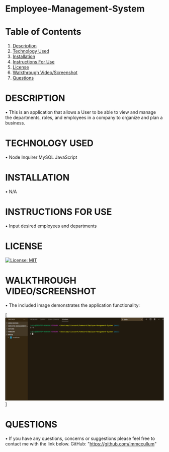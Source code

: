 # Employee-Management-System

# Table of Contents

  1. [Description](#Description)
  2. [Technology Used](#TechnologyUsed)
  3. [Installation](#Installation)
  4. [Instructions For Use](#InstructionsForUse)
  5. [License](#License)
  6. [Walkthrough Video/Screenshot](#WalkthroughVideo/Screenshot)
  7. [Questions](#Questions)

# DESCRIPTION
•  This is an application that allows a User to be able to view and manage the departments, roles, and employees in a company to organize and plan a business.

# TECHNOLOGY USED
• Node
Inquirer
MySQL
JavaScript

# INSTALLATION
• N/A

# INSTRUCTIONS FOR USE
• Input desired employees and departments
  
# LICENSE

[![License: MIT](https://img.shields.io/badge/License-MIT-yellow.svg)](https://opensource.org/licenses/MIT)

# WALKTHROUGH VIDEO/SCREENSHOT
• The included image demonstrates the application functionality:

[![Demonstrative Video](Employee-Management-System-Video.gif)]

# QUESTIONS
• If you have any questions, concerns or suggestions please feel free to contact me with the link below.
GitHub: "https://github.com/lmmccullum"
